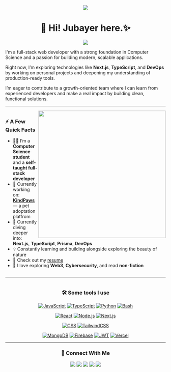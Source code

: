 <!-- <p align="center">
  <img src="https://github-stats-69.vercel.app/api?username=jubayers-r&show_icons=true&count_private=true&include_all_commits=true&show=reviews,prs_merged,prs_merged_percentage&theme=dark" />
</p> -->

<!-- Banner -->
<p align="center">
  <img src="https://i.ibb.co/jvLm7vCX/puzzle.jpg" />
</p>

<!-- Introduction -->
<h1 align="center">👋 Hi! <b>Jubayer</b> here.✨</h1>

<p align="center">
  <img src="https://readme-typing-svg.herokuapp.com?font=ROBOT&duration=2500&size=20&color=39FF14&background=000000&center=true&vCenter=true&width=490&lines=%3E+A+Full+Stack+Web+Developer.">
</p>

<p>I'm a full-stack web developer with a strong foundation in Computer Science and a passion for building modern, scalable applications.

Right now, I’m exploring technologies like **Next.js**, **TypeScript**, and **DevOps** by working on personal projects and deepening my understanding of production-ready tools.

I’m eager to contribute to a growth-oriented team where I can learn from experienced developers and make a real impact by building clean, functional solutions.</p>

<!-- _𝙻𝚊𝚜𝚝 𝚖𝚊𝚗𝚞𝚊𝚕𝚕𝚢 𝚞𝚙𝚍𝚊𝚝𝚎𝚍:_ `14-07-2025` TODO: automate this -->

---

<div style="display: flex; align-items: start; justify-content: space-between; flex-wrap: wrap;">

<div style="flex: 1; min-width: 300px;">

<img align="right" src="https://media1.giphy.com/media/13HgwGsXF0aiGY/giphy.gif" width="400" />

### ⚡️ A Few Quick Facts

- 🧑‍🎓 I’m a **Computer Science student** and a **self-taught full-stack developer**
- 🚧 Currently working on: **[KindPaws](#)** — a pet adoptation platfrom
- 🌱 Currently diving deeper into: **Next.js**, **TypeScript**, **Prisma**, **DevOps**
- 💡 Constantly learning and building alongside exploring the beauty of nature
- 📙 Check out my [resume](https://drive.google.com/file/d/1F1eWXFRsZUMo4cgzFInKGlkr2Erh3dc1/)
- 💭 I love exploring **Web3**, **Cybersecurity**, and read **non-fiction**

</div>

</div>

---

<div style="display: flex; flex-direction: column; align-items: center; justify-content: center; flex-wrap: wrap; text-align: center;">

<div style="width: 100%;">

### 🛠️ Some tools I use

[![JavaScript](https://img.shields.io/badge/-JavaScript-black?style=flat&logo=javascript)](https://github.com/jubayers-r)
[![TypeScript](https://img.shields.io/badge/-TypeScript-white?style=flat&logo=typescript)](https://github.com/jubayers-r)
[![Python](https://img.shields.io/badge/Python-3776AB?logo=python&logoColor=fff)](https://github.com/jubayers-r)
[![Bash](https://img.shields.io/badge/Bash-4EAA25?logo=gnubash&logoColor=fff)](https://github.com/jubayers-r)

[![React](https://img.shields.io/badge/-React-black?style=flat&logo=react)](https://github.com/jubayers-r)
[![Node.js](https://img.shields.io/badge/-Nodejs-green?style=flat&logo=Node.js)](https://github.com/jubayers-r)
[![Next.js](https://img.shields.io/badge/Next.js-black?logo=next.js&logoColor=white)](https://github.com/jubayers-r)

[![CSS](https://img.shields.io/badge/CSS-639?logo=css&logoColor=fff)](https://github.com/jubayers-r)
[![TailwindCSS](https://img.shields.io/badge/Tailwind%20CSS-%2338B2AC.svg?logo=tailwind-css&logoColor=white)](https://github.com/jubayers-r)

[![MongoDB](https://img.shields.io/badge/MongoDB-%234ea94b.svg?logo=mongodb&logoColor=white)](https://github.com/jubayers-r)
[![Firebase](https://img.shields.io/badge/Firebase-FFCA28?style=flat&logo=Firebase&logoColor=red)](https://github.com/jubayers-r)
[![JWT](https://img.shields.io/badge/JWT-black?style=plastic&logo=JSON%20web%20tokens)](https://github.com/jubayers-r)
[![Vercel](https://img.shields.io/badge/Vercel-%23000000.svg?logo=vercel&logoColor=white)](https://github.com/jubayers-r)

<!-- Optional: Uncomment to re-add tools later
[![MySQL](https://img.shields.io/badge/-MySQL-black?style=flat&logo=mysql)](https://github.com/jubayers-r)
[![Prisma](https://img.shields.io/badge/Prisma-2D3748?logo=prisma&logoColor=white)](https://github.com/jubayers-r)
[![Drizzle](https://img.shields.io/badge/Drizzle-C5F74F?logo=drizzle&logoColor=000)](https://github.com/jubayers-r)
-->

<!-- ![](https://raw.githubusercontent.com/jubayers-r/github-stats-transparent/output/generated/languages.svg) -->

<!-- ![GitHub Stats](https://github-stats-69.vercel.app/api?username=jubayers-r&show_icons=true&count_private=true&include_all_commits=true&cache_seconds=1&theme=dark) -->

<!--
  <img src="https://github-readme-streak-stats.herokuapp.com/?user=jubayers-r&theme=radical" alt="GitHub Streak" /> -->

---

### 🔗 Connect With Me

 <p>
      <a href="https://linkedin.com/in/jubayers-r"><img src="https://img.shields.io/badge/-LinkedIn-blue?style=flat&logo=linkedin&logoColor=white"></a>
      <a href="https://x.com/jubayers-r"><img src="https://img.shields.io/badge/-X-black?style=flat&logo=twitter&logoColor=white"></a>
      <a href="mailto:jubayer.shikder.007@gmail.com"><img src="https://img.shields.io/badge/-Email-red?style=flat&logo=gmail&logoColor=white"></a>
      <a href="mailto:jubayer.shikder.007@gmail.com"><img src="https://img.shields.io/badge/-Email-red?style=flat&logo=gmail&logoColor=white"></a>
      <a href="#"><img src="https://img.shields.io/badge/-Portfolio-orange?style=flat&logo=internet-explorer&logoColor=white"></a>
    </p>

</div>

</div>
